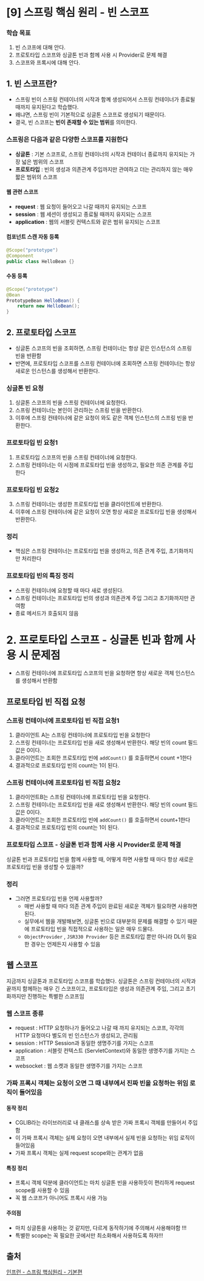 # [9] 스프링 핵심 원리 - 빈 스코프

### 학습 목표

1. 빈 스코프에 대해 안다.
2. 프로토타입 스코프와 싱글톤 빈과 함께 사용 시 Provider로 문제 해결
3. 스코프와 프록시에 대해 안다.


## 1. 빈 스코프란?
- 스프링 빈이 스프링 컨테이너의 시작과 함꼐 생성되어서 스프링 컨테이너가 종료될 때까지 유지된다고 학습했다.
- 왜냐면, 스프링 빈이 기본적으로 싱글톤 스코프로 생성되기 때문이다.
- 결국, 빈 스코프는 **빈이 존재할 수 있는 범위**를 의미한다.

### 스프링은 다음과 같은 다양한 스코프를 지원한다
- **싱글톤** : 기본 스코프로, 스프링 컨테이너의 시작과 컨테이너 종료까지 유지되는 가장 넓은 범위의 스코프
- **프로토타입** : 빈의 생성과 의존관계 주입까지만 관여하고 더는 관리하지 않는 매우 짧은 범위의 스코프
#### 웹 관련 스코프
- **request** : 웹 요청이 들어오고 나갈 때까지 유지되는 스코프
- **session** : 웹 세션이 생성되고 종료될 때까지 유지되는 스코프
- **application** : 웹의 서블릿 컨텍스트와 같은 범위 유지되는 스코프

#### 컴포넌트 스캔 자동 등록
```java
@Scope("prototype")
@Component
public class HelloBean {}
```

#### 수동 등록
```java
@Scope("prototype")
@Bean
PrototypeBean HelloBean() {
	return new HelloBean();
}
```



## 2. 프로토타입 스코프

- 싱글톤 스코프의 빈을 조회하면, 스프링 컨테이너는 항상 같은 인스턴스의 스프링 빈을 반환함
- 반면에, 프로토타입 스코프를 스프링 컨테이너에 조회하면 스프링 컨테이너는 항상 새로운 인스턴스를 생성해서 반환한다.

### 싱글톤 빈 요청

1. 싱글톤 스코프의 빈을 스프링 컨테이너에 요청한다.
2. 스프링 컨테이너는 본인이 관리하는 스프링 빈을 반환한다.
3. 이후에 스프링 컨테이너에 같은 요청이 와도 같은 객체 인스턴스의 스프링 빈을 반환한다.

### 프로토타입 빈 요청1

1. 프로토타입 스코프의 빈을 스프링 컨테이너에 요청한다.
2. 스프링 컨테이너는 이 시점에 프로토타입 빈을 생성하고, 필요한 의존 관계를 주입한다

### 프로토타입 빈 요청2

3. 스프링 컨테이너는 생성한 프로토타입 빈을 클라이언트에 반환한다.
4. 이후에 스프링 컨테이너에 같은 요청이 오면 항상 새로운 프로토타입 빈을 생성해서 반환한다.



### 정리

- 핵심은 스프링 컨테이너는 프로토타입 빈을 생성하고, 의존 관계 주입, 초기화까지만 처리한다



### 프로토타입 빈의 특징 정리

- 스프링 컨테이너에 요청할 때 마다 새로 생성된다.
- 스프링 컨테이너는 프로토타입 빈의 생성과 의존관계 주입 그리고 초기화까지만 관여함
- 종료 메서드가 호출되지 않음



# 2. 프로토타입 스코프 - 싱글톤 빈과 함께 사용 시 문제점

- 스프링 컨테이너에 프로토타입 스코프의 빈을 요청하면 항상 새로운 객체 인스턴스를 생성해서 반환함



## 프로토타입 빈 직접 요청

### 스프링 컨테이너에 프로토타입 빈 직접 요청1

1. 클라이언트 A는 스프링 컨테이너에 프로토타입 빈을 요청한다
2. 스프링 컨테이너는 프로토타입 빈을 새로 생성해서 반환한다. 해당 빈의 count 필드 값은 0이다.
3. 클라이언트는 조회한 프로토타입 빈에 `addCount()` 를 호출하면서 count +1한다
4. 결과적으로 프로토타입 빈의 count는 1이 된다.



### 스프링 컨테이너에 프로토타입 빈 직접 요청2

1. 클라이언트B는 스프링 컨테이너에 프로토타입 빈을 요청한다.
2. 스프링 컨테이너는 프로토타입 빈을 새로 생성해서 반환한다. 해당 빈의 count 필드 값은 0이다.
3. 클라이언트는 조회한 프로토타입 빈에 `addCount()` 를 호출하면서 count+1한다
4. 결과적으로 프로토타입 빈의  count는 1이 된다.



### 프로토타입 스코프 - 싱글톤 빈과 함께 사용 시 Provider로 문제 해결

  싱글톤 빈과 프로토타입 빈을 함께 사용할 때, 어떻게 하면 사용할 때 마다 항상 새로운 프로토타입 빈을 생성할 수 있을까?

### 정리

- 그러면 프로토타입 빈을 언제 사용할까?
  - 매번 사용할 때 마다 의존 관계 주입이 완료된 새로운 객체가 필요하면 사용하면 된다.
  - 실무에서 웹을 개발해보면, 싱글톤 빈으로 대부분의 문제를 해결할 수 있기 때문에 프로토타입 빈을 직접적으로 사용하는 일은 매우 드물다.
  - `ObjectProvider` , `JSR330 Provider` 등은 프로토타입 뿐만 아니라 DL이 필요한 경우는 언제든지 사용할 수 있음



## 웹 스코프

  지금까지 싱글톤과 프로토타입 스코프를 학습했다. 싱글톤은 스프링 컨테이너의 시작과 끝까지 함께하는 매우 긴 스코프이고, 프로토타입은 생성과 의존관계 주입, 그리고 초기화까지만 진행하는 특별한 스코프임



### 웹 스코프 종류

- request : HTTP 요청하나가 들어오고 나갈 때 까지 유지되는 스코프, 각각의 HTTP 요청마다 별도의 빈 인스턴스가 생성되고, 관리됨
- session : HTTP Session과 동일한 생명주기를 가지는 스코프
- application : 서블릿 컨텍스트 (ServletContext)와 동일한 생명주기를 가지는 스코프
- websocket : 웹 소켓과 동일한 생명주기를 가지는 스코프



### 가짜 프록시 객체는 요청이 오면 그 때 내부에서 진짜 빈을 요청하는 위임 로직이 들어있음

#### 동작 정리

- CGLIB라는 라이브러리로 내 클래스를 상속 받은 가짜 프록시 객체를 만들어서 주입함
- 이 가짜 프록시 객체는 실제 요청이 오면 내부에서 실제 빈을 요청하는 위임 로직이 들어있음
- 가짜 프록시 객체는 실제 request scope와는 관계가 없음



#### 특징 정리

- 프록시 객체 덕분에 클라이언트는 마치 싱글톤 빈을 사용하듯이 편리하게 request scope를 사용할 수 있음
- 꼭 웹 스코프가 아니어도 프록시 사용 가능

#### 주의점

- 마치 싱글톤을 사용하는 것 같지만, 다르게 동작하기에 주의해서 사용해야함 !!!
- 특별한 scope는 꼭 필요한 곳에서만 최소화해서 사용하도록 하자!!!


## 출처

[인프런 - 스프링 핵심원리 - 기본편](https://www.inflearn.com/course/%EC%8A%A4%ED%94%84%EB%A7%81-%ED%95%B5%EC%8B%AC-%EC%9B%90%EB%A6%AC-%EA%B8%B0%EB%B3%B8%ED%8E%B8)
